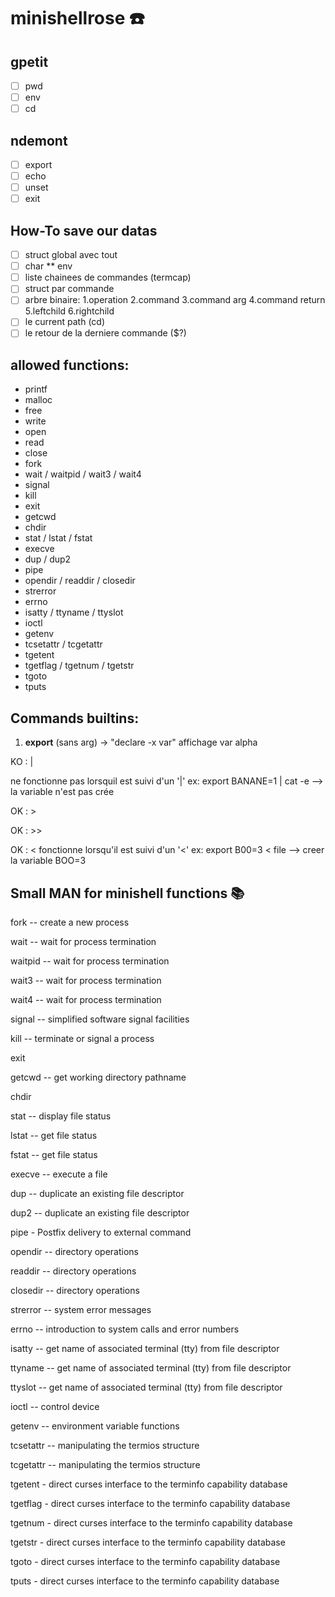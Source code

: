 # minishellrose ☎️

## gpetit 
- [ ] pwd
- [ ] env
- [ ] cd

## ndemont 
- [ ] export
- [ ] echo
- [ ] unset
- [ ] exit

## How-To save our datas

- [ ] struct global avec tout 
- [ ] char ** env
- [ ] liste chainees de commandes (termcap)
- [ ] struct par commande 
- [ ] arbre binaire: 1.operation 2.command 3.command arg 4.command return 5.leftchild 6.rightchild
- [ ] le current path (cd)
- [ ] le retour de la derniere commande ($?)

## allowed functions:

- printf
- malloc
- free
- write
- open
- read
- close
- fork 
- wait / waitpid / wait3 / wait4
- signal 
- kill
- exit
- getcwd
- chdir
- stat / lstat / fstat
- execve
- dup / dup2
- pipe
- opendir / readdir / closedir
- strerror
- errno
- isatty / ttyname / ttyslot
- ioctl
- getenv
- tcsetattr / tcgetattr
- tgetent
- tgetflag / tgetnum / tgetstr
- tgoto
- tputs

## Commands builtins:

1) **export** (sans arg) -> "declare -x var" affichage var alpha

  KO : |
  
  ne fonctionne pas lorsquil est suivi d'un '|'
  ex: export BANANE=1 | cat -e --> la variable n'est pas crée
  
  OK : >
  
  OK : >>
  
  OK : <
  fonctionne lorsqu'il est suivi d'un '<'
  ex: export B00=3 < file --> creer la variable BOO=3

## Small MAN for minishell functions 📚

fork -- create a new process

wait -- wait for process termination

waitpid -- wait for process termination

wait3 -- wait for process termination

wait4 -- wait for process termination

signal -- simplified software signal facilities

kill -- terminate or signal a process

exit

getcwd -- get working directory pathname

chdir

stat -- display file status

lstat -- get file status

fstat -- get file status

execve -- execute a file

dup -- duplicate an existing file descriptor

dup2 -- duplicate an existing file descriptor

pipe - Postfix delivery to external command

opendir -- directory operations

readdir -- directory operations

closedir -- directory operations

strerror -- system error messages

errno -- introduction to system calls and error numbers

isatty -- get name of associated terminal (tty) from file descriptor

ttyname -- get name of associated terminal (tty) from file descriptor

ttyslot -- get name of associated terminal (tty) from file descriptor

ioctl -- control device

getenv -- environment variable functions

tcsetattr -- manipulating the termios structure

tcgetattr -- manipulating the termios structure

tgetent - direct curses interface to the terminfo capability database

tgetflag - direct curses interface to the terminfo capability database

tgetnum - direct curses interface to the terminfo capability database

tgetstr - direct curses interface to the terminfo capability database

tgoto - direct curses interface to the terminfo capability database

tputs - direct curses interface to the terminfo capability database


